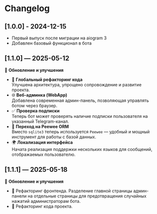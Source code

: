 # Changelog

## [1.0.0] - 2024-12-15

- Первый выпуск после миграции на aiogram 3
- Добавлен базовый функционал в бота

## [1.1.0] — 2025-05-12

🔧 **Обновление и улучшения**

- 🔄 **Глобальный рефакторинг кода**  
  Улучшена архитектура, упрощено сопровождение и развитие проекта.
- 🌐 **Веб-админка (WebApp)**  
  Добавлена современная админ-панель, позволяющая управлять ботом через браузер.
- ✅ **Проверка подписки**  
  Теперь бот может проверять наличие подписки пользователя на указанный Telegram-канал.
- 💾 **Переход на Peewee ORM**  
  Вместо `sqlite3` теперь используется `Peewee` — удобный и мощный инструмент для работы с базой данных.
- 🌍 **Локализация интерфейса**  
  Начата реализация поддержки нескольких языков для сообщений, отображаемых пользователю.

## [1.1.1] — 2025-05-18

🔧 **Обновление и улучшения**

- 🔧 Рефакторинг фронтенда. Разделение главной страницы админ-панели на отдельные страницы для предотвращения случайных
  нажатий администраторам бота.
- 🔧 Рефакторинг кода проекта.